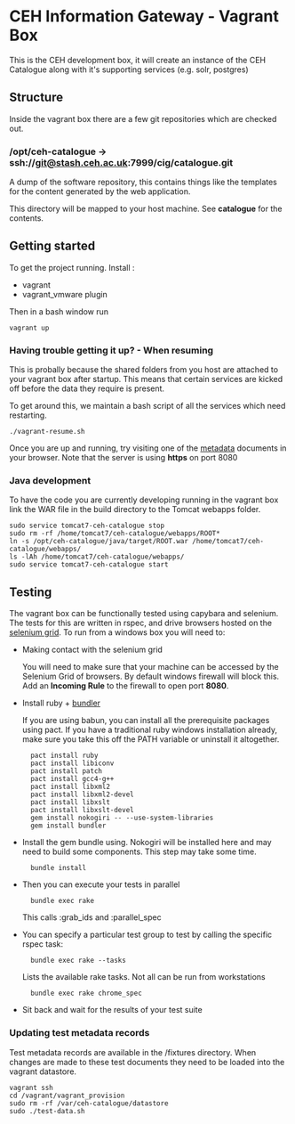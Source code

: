 # CEH Information Gateway - Vagrant Box

This is the CEH development box, it will create an instance of the CEH Catalogue along with it's supporting services (e.g. solr, postgres)

## Structure

Inside the vagrant box there are a few git repositories which are checked out. 

### /opt/ceh-catalogue -> ssh://git@stash.ceh.ac.uk:7999/cig/catalogue.git

  A dump of the software repository, this contains things like the templates for the 
  content generated by the web application.

  This directory will be mapped to your host machine. See **catalogue** for the contents.

## Getting started

To get the project running. Install :

* vagrant
* vagrant_vmware plugin

Then in a bash window run 

    vagrant up

### Having trouble getting it up? - When resuming

This is probally because the shared folders from you host are attached to your vagrant box after startup. This means that certain services are kicked off before the data they require is present.

To get around this, we maintain a bash script of all the services which need restarting.

    ./vagrant-resume.sh

Once you are up and running, try visiting one of the [metadata](https://localhost:8080/documents/ff55462e-38a4-4f30-b562-f82ff263d9c3) documents in your browser. Note that the server is using **https** on port 8080

### Java development

To have the code you are currently developing running in the vagrant box link the WAR file in the build directory to the Tomcat webapps folder.

    sudo service tomcat7-ceh-catalogue stop
    sudo rm -rf /home/tomcat7/ceh-catalogue/webapps/ROOT*
    ln -s /opt/ceh-catalogue/java/target/ROOT.war /home/tomcat7/ceh-catalogue/webapps/
    ls -lAh /home/tomcat7/ceh-catalogue/webapps/
    sudo service tomcat7-ceh-catalogue start

## Testing

The vagrant box can be functionally tested using capybara and selenium. The tests for this are written in rspec, and drive browsers hosted on the [selenium grid](http://bamboo.ceh.ac.uk:4444/grid/console). To run from a windows box you will need to:

* Making contact with the selenium grid
  
  You will need to make sure that your machine can be accessed by the Selenium Grid of browsers. By default windows firewall will block this. Add an **Incoming Rule** to the firewall to open port **8080**.
  
* Install ruby + [bundler](http://bundler.io/) 

  If you are using babun, you can install all the prerequisite packages using pact. If you have a traditional ruby windows installation already, make sure you take this off the PATH variable or uninstall it altogether.

        pact install ruby
        pact install libiconv
        pact install patch
        pact install gcc4-g++
        pact install libxml2
        pact install libxml2-devel
        pact install libxslt
        pact install libxslt-devel
        gem install nokogiri -- --use-system-libraries
        gem install bundler

* Install the gem bundle using. Nokogiri will be installed here and may need to build some components. This step may take some time.

        bundle install

* Then you can execute your tests in parallel

        bundle exec rake
  This calls :grab_ids and :parallel_spec

* You can specify a particular test group to test by calling the specific rspec task:

        bundle exec rake --tasks
  Lists the available rake tasks. Not all can be run from workstations
        
        bundle exec rake chrome_spec

* Sit back and wait for the results of your test suite

### Updating test metadata records
Test metadata records are available in the /fixtures directory. When changes are made to these test documents they need to be loaded into the vagrant datastore.
      
    vagrant ssh
    cd /vagrant/vagrant_provision
    sudo rm -rf /var/ceh-catalogue/datastore
    sudo ./test-data.sh
